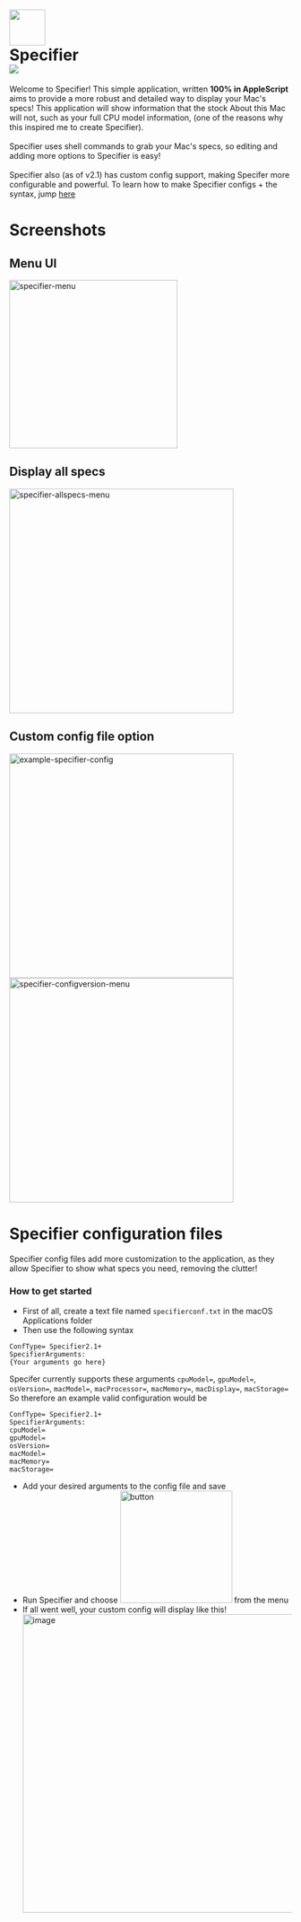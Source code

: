 # <img src="https://github.com/Sienna7002/Specifier/assets/97623785/f0e561de-e492-47e0-b617-5635ef7edb5e" width="64px"/></img> <br> Specifier <br> <img src="https://img.shields.io/github/languages/top/Sienna7002/Specifier?style=for-the-badge">
Welcome to Specifier! This simple application, written **100% in AppleScript** aims to provide a more robust and detailed way to display your Mac's specs! This application will show information that the stock About this Mac will not, such as your full CPU model information, (one of the reasons why this inspired me to create Specifier).
<br>
<br>
Specifier uses shell commands to grab your Mac's specs, so editing and adding more options to Specifier is easy!
<br>
<br> 
Specifier also (as of v2.1) has custom config support, making Specifer more configurable and powerful. To learn how to make Specifier configs + the syntax, jump [here](#specifier-configuration-files)
# Screenshots
## Menu UI
<img src="https://github.com/Sienna7002/Specifier/assets/97623785/3cae5638-9be9-4c94-a748-8b61fc45556b" alt="specifier-menu" width="300"></img>
## Display all specs
<img src="https://github.com/Sienna7002/Specifier/assets/97623785/95036d93-a2fe-4f55-9f51-90fd87601f81" alt="specifier-allspecs-menu" width="400"></img>
## Custom config file option
<img src="https://github.com/Sienna7002/Specifier/assets/97623785/4fd3442e-1e0d-4934-b26a-c86ec8c004b0" alt="example-specifier-config" width="400"/>
<img src="https://github.com/Sienna7002/Specifier/assets/97623785/d82ac20b-00e4-4bd7-9b24-30e47aadcc5c" alt="specifier-configversion-menu" width="400"/>

# Specifier configuration files
Specifier config files add more customization to the application, as they allow Specifier to show what specs you need, removing the clutter!
### How to get started
- First of all, create a text file named `specifierconf.txt` in the macOS Applications folder
- Then use the following syntax
```
ConfType= Specifier2.1+
SpecifierArguments:
{Your arguments go here}
```
Specifer currently supports these arguments `cpuModel=`, `gpuModel=`, `osVersion=`, `macModel=`, `macProcessor=`, `macMemory=`, `macDisplay=`, `macStorage=`
<br>
So therefore an example valid configuration would be
```
ConfType= Specifier2.1+
SpecifierArguments:
cpuModel=
gpuModel=
osVersion=
macModel=
macMemory=
macStorage=
```
- Add your desired arguments to the config file and save
- Run Specifier and choose <img width="200" alt="button" src="https://github.com/Sienna7002/Specifier/assets/97623785/420f0608-b09d-43dd-8920-4944225f274c"></img> from the menu
- If all went well, your custom config will display like this! <br><img width="532" alt="image" src="https://github.com/Sienna7002/Specifier/assets/97623785/4b0141c7-3cd5-4523-8970-86432735793f"></img>

